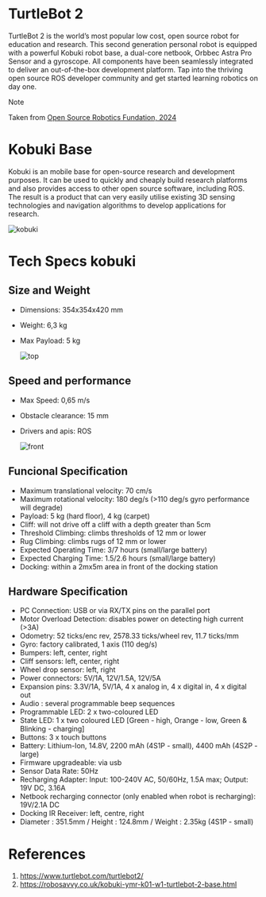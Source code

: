 # TurtleBot 2 

<!---
Realice una investigación acerca del robot TurtleBot2 y su relación con la base Kobuki.
-->

TurtleBot 2 is the world’s most popular low cost, open source robot for education and research. This second generation personal robot is equipped with a powerful Kobuki robot base, a dual-core netbook, Orbbec Astra Pro Sensor and a gyroscope. All components have been seamlessly integrated to deliver an out-of-the-box development platform. Tap into the thriving open source ROS developer community and get started learning robotics on day one.

> [!NOTE]
> Taken from [Open Source Robotics Fundation, 2024](https://www.turtlebot.com/turtlebot2/)

# Kobuki Base

Kobuki is an mobile base for open-source research and development purposes. It can be used to quickly and cheaply build research platforms and also provides access to other open source software, including ROS. The result is a product that can very easily utilise existing 3D sensing technologies and navigation algorithms to develop applications for research.

![kobuki](https://github.com/mobile-robotics-unal/intro2ROS/assets/49196698/12c16e19-a4ec-4d62-bd88-4de127ee0b92)

# Tech Specs kobuki

## Size and Weight
- Dimensions: 354x354x420 mm
- Weight: 6,3 kg
- Max Payload: 5 kg


  ![top](https://github.com/mobile-robotics-unal/intro2ROS/assets/49196698/fc0eb83a-ecdc-4053-b197-0f6d089dfd77)

## Speed and performance
- Max Speed: 0,65 m/s
- Obstacle clearance: 15 mm
- Drivers and apis: ROS


  ![front](https://github.com/mobile-robotics-unal/intro2ROS/assets/49196698/0ba3a79d-b0c5-4262-a417-c7c6e60dcf46)

## Funcional Specification

- Maximum translational velocity: 70 cm/s
- Maximum rotational velocity: 180 deg/s (>110 deg/s gyro performance will degrade)
- Payload: 5 kg (hard floor), 4 kg (carpet)
- Cliff: will not drive off a cliff with a depth greater than 5cm
- Threshold Climbing: climbs thresholds of 12 mm or lower
- Rug Climbing: climbs rugs of 12 mm or lower
- Expected Operating Time: 3/7 hours (small/large battery)
- Expected Charging Time: 1.5/2.6 hours (small/large battery)
- Docking: within a 2mx5m area in front of the docking station

## Hardware Specification

- PC Connection: USB or via RX/TX pins on the parallel port
- Motor Overload Detection: disables power on detecting high current (>3A)
- Odometry: 52 ticks/enc rev, 2578.33 ticks/wheel rev, 11.7 ticks/mm
- Gyro: factory calibrated, 1 axis (110 deg/s)
- Bumpers: left, center, right
- Cliff sensors: left, center, right
- Wheel drop sensor: left, right
- Power connectors: 5V/1A, 12V/1.5A, 12V/5A
- Expansion pins: 3.3V/1A, 5V/1A, 4 x analog in, 4 x digital in, 4 x digital out
- Audio : several programmable beep sequences
- Programmable LED: 2 x two-coloured LED
- State LED: 1 x two coloured LED [Green - high, Orange - low, Green & Blinking - charging]
- Buttons: 3 x touch buttons
- Battery: Lithium-Ion, 14.8V, 2200 mAh (4S1P - small), 4400 mAh (4S2P - large)
- Firmware upgradeable: via usb
- Sensor Data Rate: 50Hz
- Recharging Adapter: Input: 100-240V AC, 50/60Hz, 1.5A max; Output: 19V DC, 3.16A
- Netbook recharging connector (only enabled when robot is recharging): 19V/2.1A DC
- Docking IR Receiver: left, centre, right
- Diameter : 351.5mm / Height : 124.8mm / Weight : 2.35kg (4S1P - small)

# References

1. <https://www.turtlebot.com/turtlebot2/>
2. <https://robosavvy.co.uk/kobuki-ymr-k01-w1-turtlebot-2-base.html>

